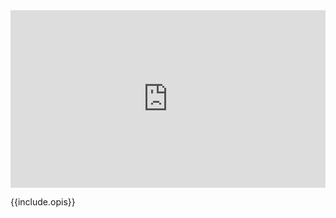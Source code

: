 <div style="padding:56.25% 0 0 0;position:relative;"><iframe src="https://player.vimeo.com/video/{{ include.id }}?h={{ include.hash }}&amp;badge=0&amp;autopause=0&amp;player_id=0&amp;app_id=58479" frameborder="0" allow="autoplay; fullscreen; picture-in-picture" allowfullscreen style="position:absolute;top:0;left:0;width:100%;height:100%;" title="SPRING-4.11-odbieranie-plikow-poprawione"></iframe></div><script src="https://player.vimeo.com/api/player.js"></script>
<p>{{include.opis}}</p>
